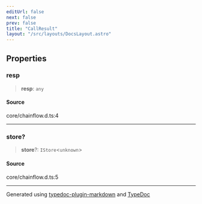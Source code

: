 ```yaml
---
editUrl: false
next: false
prev: false
title: "CallResult"
layout: "/src/layouts/DocsLayout.astro"
---
```


## Properties

### resp

> **resp**: `any`

#### Source

core/chainflow.d.ts:4

***

### store?

> **store**?: `IStore`\<`unknown`\>

#### Source

core/chainflow.d.ts:5

***

Generated using [typedoc-plugin-markdown](https://www.npmjs.com/package/typedoc-plugin-markdown) and [TypeDoc](https://typedoc.org/)
